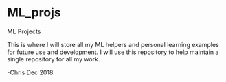 # ML_projs
ML Projects

This is where I will store all my ML helpers and personal learning examples for future use and development. I will use this repository to help maintain a single repository for all my work.

-Chris Dec 2018
